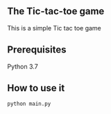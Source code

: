 ## The Tic-tac-toe game

This is a simple Tic tac toe game

## Prerequisites

Python 3.7

## How to use it

```
python main.py
```

